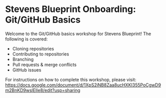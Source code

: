 # Stevens Blueprint Onboarding: Git/GitHub Basics

Welcome to the Git/GitHub basics workshop for Stevens Blueprint! The following is covered:
- Cloning repositories
- Contributing to repositories
- Branching
- Pull requests & merge conflicts
- GitHub issues

For instructions on how to complete this workshop, please visit: https://docs.google.com/document/d/1XpS2iNB8Zaa8ucHXKI355PoCgwD9m2BnKD9wslElIe8/edit?usp=sharing